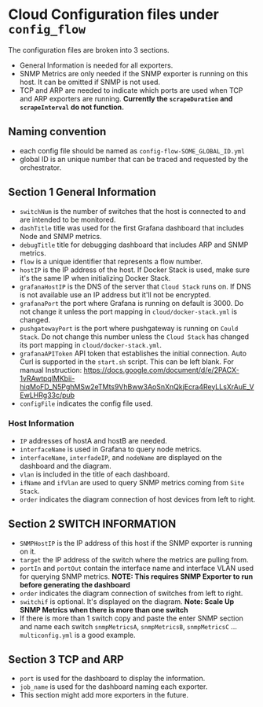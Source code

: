 # Cloud Configuration files under `config_flow`
The configuration files are broken into 3 sections.
- General Information is needed for all exporters.
- SNMP Metrics are only needed if the SNMP exporter is running on this host. It can be omitted if SNMP is not used. 
- TCP and ARP are needed to indicate which ports are used when TCP and ARP exporters are running. **Currently the `scrapeDuration` and `scrapeInterval` do not function.**

## Naming convention
- each config file should be named as `config-flow-SOME_GLOBAL_ID.yml`
- global ID is an unique number that can be traced and requested by the orchestrator.

## Section 1 General Information
- `switchNum` is the number of switches that the host is connected to and are intended to be monitored.
- `dashTitle` title was used for the first Grafana dashboard that includes Node and SNMP metrics.
- `debugTitle` title for debugging dashboard that includes ARP and SNMP metrics.
- `flow` is a unique identifier that represents a flow number.
- `hostIP` is the IP address of the host. If Docker Stack is used, make sure it's the same IP when initializing Docker Stack.
- `grafanaHostIP` is the DNS of the server that `Cloud Stack` runs on. If DNS is not available use an IP address but it'll not be encrypted.
- `grafanaPort` the port where Grafana is running on default is 3000. Do not change it unless the port mapping in `cloud/docker-stack.yml` is changed.
- `pushgatewayPort` is the port where pushgateway is running on `Could Stack`. Do not change this number unless the `Cloud Stack` has changed its port mapping in `cloud/docker-stack.yml`.
- `grafanaAPIToken` API token that establishes the initial connection. Auto Curl is supported in the `start.sh` script. This can be left blank. For manual
Instruction: https://docs.google.com/document/d/e/2PACX-1vRAwtpqlMKbii-hiqMoFD_N5PghMSw2eTMts9VhBww3AoSnXnQkjEcra4ReyLLsXrAuE_VEwLHRg33c/pub
- `configFile` indicates the config file used.

### Host Information
- `IP` addresses of hostA and hostB are needed.
- `interfaceName` is used in Grafana to query node metrics.
- `interfaceName`, `interfadeIP`, and `nodeName` are displayed on the dashboard and the diagram.
- `vlan` is included in the title of each dashboard.
- `ifName` and `ifVlan` are used to query SNMP metrics coming from `Site Stack`.
- `order` indicates the diagram connection of host devices from left to right.

## Section 2 SWITCH INFORMATION
- `SNMPHostIP` is the IP address of this host if the SNMP exporter is running on it.
- `target` the IP address of the switch where the metrics are pulling from.
- `portIn` and `portOut` contain the interface name and interface VLAN used for querying SNMP metrics. **NOTE: This requires SNMP Exporter to run before generating the dashboard**
- `order` indicates the diagram connection of switches from left to right.
- `switchif` is optional. It's displayed on the diagram.
**Note: Scale Up SNMP Metrics when there is more than one switch**
- If there is more than 1 switch copy and paste the enter SNMP section and name each switch `snmpMetricsA`, `snmpMetricsB`, `snmpMetricsC` ... `multiconfig.yml` is a good example.

## Section 3 TCP and ARP
- `port` is used for the dashboard to display the information.
- `job_name` is used for the dashboard naming each exporter.
- This section might add more exporters in the future. 